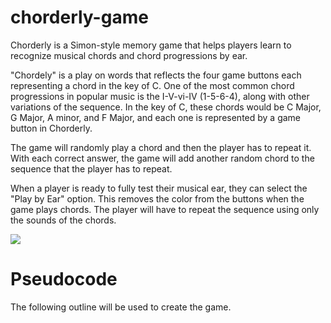 # chorderly-game
Chorderly is a Simon-style memory game that helps players learn to recognize musical chords and chord progressions by ear. 

"Chordely" is a play on words that reflects the four game buttons each representing a chord in the key of C. One of the most common chord progressions in popular music is the I-V-vi-IV (1-5-6-4), along with other variations of the sequence. In the key of C, these chords would be C Major, G Major, A minor, and F Major, and each one is represented by a game button in Chorderly. 

The game will randomly play a chord and then the player has to repeat it. With each correct answer, the game will add another random chord to the sequence that the player has to repeat.  

When a player is ready to fully test their musical ear, they can select the "Play by Ear" option. This removes the color from the buttons when the game plays chords. The player will have to repeat the sequence using only the sounds of the chords. 

![](https://imgur.com/4QzDQVX)

# Pseudocode
The following outline will be used to create the game. 




